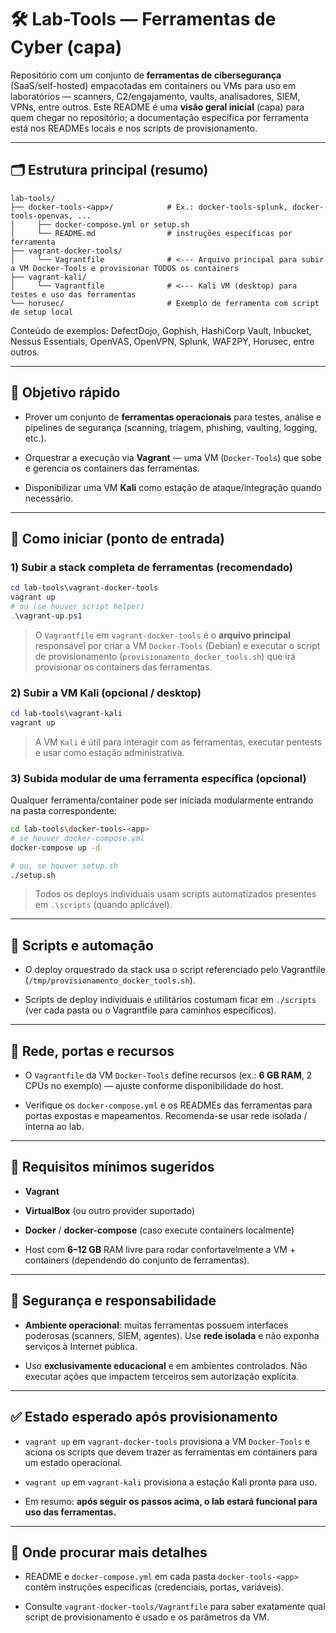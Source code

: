# 🛠️ Lab-Tools — Ferramentas de Cyber (capa)

Repositório com um conjunto de **ferramentas de cibersegurança** (SaaS/self-hosted) empacotadas em containers ou VMs para uso em laboratórios — scanners, C2/engajamento, vaults, analisadores, SIEM, VPNs, entre outros. Este README é uma **visão geral inicial** (capa) para quem chegar no repositório; a documentação específica por ferramenta está nos READMEs locais e nos scripts de provisionamento.

---

## 🗂️ Estrutura principal (resumo)

```
lab-tools/
├── docker-tools-<app>/            # Ex.: docker-tools-splunk, docker-tools-openvas, ...
│     ├── docker-compose.yml or setup.sh
│     └── README.md                # instruções específicas por ferramenta
├── vagrant-docker-tools/
│     └── Vagrantfile              # <--- Arquivo principal para subir a VM Docker-Tools e provisionar TODOS os containers
├── vagrant-kali/
│     └── Vagrantfile              # <--- Kali VM (desktop) para testes e uso das ferramentas
└── horusec/                       # Exemplo de ferramenta com script de setup local
```

Conteúdo de exemplos: DefectDojo, Gophish, HashiCorp Vault, Inbucket, Nessus Essentials, OpenVAS, OpenVPN, Splunk, WAF2PY, Horusec, entre outros.

---

## 🎯 Objetivo rápido

- Prover um conjunto de **ferramentas operacionais** para testes, análise e pipelines de segurança (scanning, triagem, phishing, vaulting, logging, etc.).
    
- Orquestrar a execução via **Vagrant** — uma VM (`Docker-Tools`) que sobe e gerencia os containers das ferramentas.
    
- Disponibilizar uma VM **Kali** como estação de ataque/integração quando necessário.
    

---

## 🚀 Como iniciar (ponto de entrada)

### 1) Subir a stack completa de ferramentas (recomendado)

```powershell
cd lab-tools\vagrant-docker-tools
vagrant up
# ou (se houver script helper)
.\vagrant-up.ps1
```

> O `Vagrantfile` em `vagrant-docker-tools` é o **arquivo principal** responsável por criar a VM `Docker-Tools` (Debian) e executar o script de provisionamento (`provisionamento_docker_tools.sh`) que irá provisionar os containers das ferramentas.

### 2) Subir a VM Kali (opcional / desktop)

```powershell
cd lab-tools\vagrant-kali
vagrant up
```

> A VM `Kali` é útil para interagir com as ferramentas, executar pentests e usar como estação administrativa.

### 3) Subida modular de uma ferramenta específica (opcional)

Qualquer ferramenta/container pode ser iniciada modularmente entrando na pasta correspondente:

```bash
cd lab-tools\docker-tools-<app>
# se houver docker-compose.yml
docker-compose up -d

# ou, se houver setup.sh
./setup.sh
```

> Todos os deploys individuais usam scripts automatizados presentes em `.\scripts` (quando aplicável).

---

## 🔁 Scripts e automação

- O deploy orquestrado da stack usa o script referenciado pelo Vagrantfile (`/tmp/provisionamento_docker_tools.sh`).
    
- Scripts de deploy individuais e utilitários costumam ficar em `./scripts` (ver cada pasta ou o Vagrantfile para caminhos específicos).
    

---

## 🔌 Rede, portas e recursos

- O `Vagrantfile` da VM `Docker-Tools` define recursos (ex.: **6 GB RAM**, 2 CPUs no exemplo) — ajuste conforme disponibilidade do host.
    
- Verifique os `docker-compose.yml` e os READMEs das ferramentas para portas expostas e mapeamentos. Recomenda-se usar rede isolada / interna ao lab.
    

---

## 💾 Requisitos mínimos sugeridos

- **Vagrant**
    
- **VirtualBox** (ou outro provider suportado)
    
- **Docker** / **docker-compose** (caso execute containers localmente)
    
- Host com **6–12 GB** RAM livre para rodar confortavelmente a VM + containers (dependendo do conjunto de ferramentas).
    

---

## 🔐 Segurança e responsabilidade

- **Ambiente operacional**: muitas ferramentas possuem interfaces poderosas (scanners, SIEM, agentes). Use **rede isolada** e não exponha serviços à Internet pública.
    
- Uso **exclusivamente educacional** e em ambientes controlados. Não executar ações que impactem terceiros sem autorização explícita.
    

---

## ✅ Estado esperado após provisionamento

- `vagrant up` em `vagrant-docker-tools` provisiona a VM `Docker-Tools` e aciona os scripts que devem trazer as ferramentas em containers para um estado operacional.
    
- `vagrant up` em `vagrant-kali` provisiona a estação Kali pronta para uso.
    
- Em resumo: **após seguir os passos acima, o lab estará funcional para uso das ferramentas.**
    

---

## 🧭 Onde procurar mais detalhes

- README e `docker-compose.yml` em cada pasta `docker-tools-<app>` contêm instruções específicas (credenciais, portas, variáveis).
    
- Consulte `vagrant-docker-tools/Vagrantfile` para saber exatamente qual script de provisionamento é usado e os parâmetros da VM.
